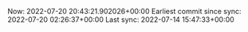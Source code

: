 Now: 2022-07-20 20:43:21.902026+00:00 Earliest commit since sync: 2022-07-20 02:26:37+00:00 Last sync: 2022-07-14 15:47:33+00:00
